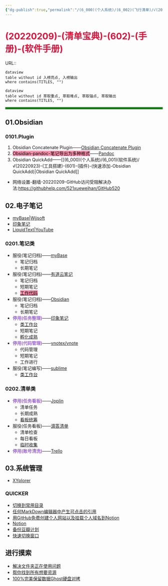 ```yaml
---
{"dg-publish":true,"permalink":"/(6_000)(个人系统)/(6_002)(飞行清单)/√(20220209)-(清单宝典)-(602)-(手册)-(软件手册-SOFTWARE)/"}
---
```



# <font color=#DC143C>(20220209)-(清单宝典)-(602)-(手册)-(软件手册)</font>
URL:: 

```
dataview
table without id 入榜亮点, 入榜输出
where contains(TITLES, "")
```

```
dataview
table without id 萃取重点, 萃取难点, 萃取锚点, 萃取输出
where contains(TITLES, "")
```

<hr style="border:3px solid ForestGreen"> </hr>

## 01.Obsidian
### 0101.Plugin
1. Obsidian Concatenate Plugin——[Obsidian Concatenate Plugin](https://github.com/eleanorkonik/concatenate)
2. <mark style="background: #FF5582A6;">Obsidian-pandoc-笔记导出为多种格式</mark>——[Pandoc](https://github.com/OliverBalfour/obsidian-pandoc)
3. Obsidian QuickAdd——[[(6_000)(个人系统)/(6_001)(软件系统)/√(20220923)-(工具搭建)-(601)-(插件)-(快速添加-Obsidian QuickAdd)\|Obsidian QuickAdd]]

+ 网络设置-翻墙-20220209-GitHub访问受阻解决办法:https://githubhelp.com/521xueweihan/GitHub520

## 02.电子笔记
+ [myBase|Wjjsoft](http://www.wjjsoft.com/)
+ [印象笔记](https://www.yinxiang.com/)
+ [LiquidText|YouTube](https://www.youtube.com/results?search_query=LiquidText+)

### 0201.笔记类
+ 服役(笔记归档)——[myBase](http://www.wjjsoft.com/mybase.html)
    + 笔记归档
    + 长期笔记
+ 服役(笔记归档)——[有道云笔记](https://note.youdao.com/)
    + 笔记归档
    + 短期笔记
    + <mark style="background: #FF5582A6;"><u>工作代码</u></mark> 
+ 服役(笔记归档)——[Obsidian](https://obsidian.md/)
    + 笔记归档
    + 长期笔记
+ <strong><font color=#9966CC>停用(任务整理)</font></strong>——[印象笔记](https://www.yinxiang.com/)
    + <u>类工作台</u>
    + 短期笔记
    + <u>孵化成熟</u>
+ <strong><font color=#9966CC>停用(代码管理)</font></strong>——[vnotex/vnote](https://github.com/vnotex/vnote)
    + 代码管理
    + 短期笔记
    + 工作进行
+ 服役(笔记编写)——[sublime](https://www.sublimetext.com/)
    + <u>类工作台</u>

### 0202.清单类
+ <strong><font color=#9966CC>停用(任务看板)</font></strong>——[Joplin](https://joplinapp.org/)
    + 清单任务
    + 长期成熟
    + <u>看板统筹</u>
+ 服役(任务看板)——[滴答清单](https://dida365.com/)
    + 清单检查
    + 每日看板
    + <u>临时收集</u>
+ <strong><font color=#9966CC>停用(账号清洗)</font></strong>——[Trello](https://trello.com)

## 03.系统管理
+ [XYplorer](https://www.52pojie.cn/thread-843769-1-1.html)

### QUICKER
+ [切换到常用目录](https://getquicker.net/Sharedaction?code=8c8b24e6-129f-4a28-58c4-08d6a5df163e)
+ [任何MarkDown编辑器中产生可点击的引用](https://stackoverflow.com/questions/11948245/markdown-to-create-pages-and-table-of-contents)
+ [用GitHub免费创建个人网站以及挂载个人域名到Notion](https://www.bilibili.com/video/av58189878)
+ [Notion](https://space.bilibili.com/6971044)
+ [备份豆瓣计划](https://www.douban.com/note/722997927/)
+ [快速切换窗口](https://getquicker.net/Sharedaction?code=4847ed47-613f-4236-f699-08d816b48b3b)

## 进行摸索
+ [解决文件夹正在使用问题](https://blog.csdn.net/Gnd15732625435/article/details/81626463)
+ [帮你找到所有想要资源](https://www.bilibili.com/video/av501732880/)
+ [100%完美保留数据Ghost硬盘对拷](http://memory.zol.com.cn/288/2884942.html)


```SQL

```




